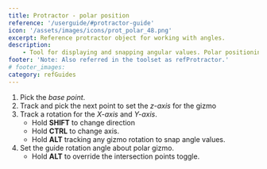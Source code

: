 ```yaml
---
title: Protractor - polar position
reference: '/userguide/#protractor-guide'
icon: '/assets/images/icons/prot_polar_48.png'
excerpt: Reference protractor object for working with angles.
description:
    - Tool for displaying and snapping angular values. Polar positioning mode.
footer: 'Note: Also referred in the toolset as refProtractor.'
# footer_images:
category: refGuides
---
```


1. Pick the *base point*.
2. Track and pick the next point to set the *z-axis* for the gizmo
3. Track a rotation for the *X-axis* and *Y-axis*.
    * Hold **SHIFT** to change direction
    * Hold **CTRL** to change axis.
    * Hold **ALT** tracking any gizmo rotation to snap angle values.
4. Set the guide rotation angle about polar gizmo.
    * Hold **ALT** to override the intersection points toggle.

